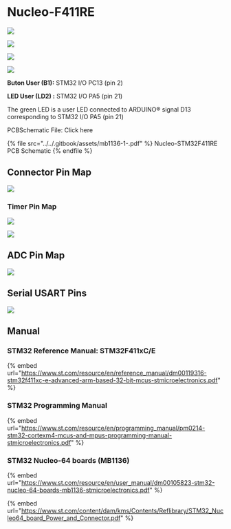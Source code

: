# Nucleo-F411RE

![](<../../.gitbook/assets/image (13).png>)

![](../../.gitbook/assets/image.png)

![](<../../.gitbook/assets/image (31).png>)

![](<../../.gitbook/assets/image (54).png>)

**Buton User (B1):** STM32 I/O PC13 (pin 2)

**LED User (LD2) :** STM32 I/O PA5 (pin 21)

The green LED is a user LED connected to ARDUINO® signal D13 corresponding to STM32 I/O PA5 (pin 21)

PCBSchematic File: Click here

{% file src="../../.gitbook/assets/mb1136-1-.pdf" %}
Nucleo-STM32F411RE PCB Schematic
{% endfile %}

## Connector Pin Map

![](<../../.gitbook/assets/image (99).png>)

### Timer Pin Map

![](<../../.gitbook/assets/image (64).png>)

![](<../../.gitbook/assets/image (113) (1) (1).png>)

## ADC Pin Map

![](<../../.gitbook/assets/image (98).png>)

## Serial USART Pins

![](<../../.gitbook/assets/image (101).png>)

## Manual

### STM32 Reference Manual: STM32F411xC/E

{% embed url="https://www.st.com/resource/en/reference_manual/dm00119316-stm32f411xc-e-advanced-arm-based-32-bit-mcus-stmicroelectronics.pdf" %}

### STM32 Programming Manual

{% embed url="https://www.st.com/resource/en/programming_manual/pm0214-stm32-cortexm4-mcus-and-mpus-programming-manual-stmicroelectronics.pdf" %}

### STM32 Nucleo-64 boards (MB1136)

{% embed url="https://www.st.com/resource/en/user_manual/dm00105823-stm32-nucleo-64-boards-mb1136-stmicroelectronics.pdf" %}

{% embed url="https://www.st.com/content/dam/kms/Contents/Reflibrary/STM32_Nucleo64_board_Power_and_Connector.pdf" %}
